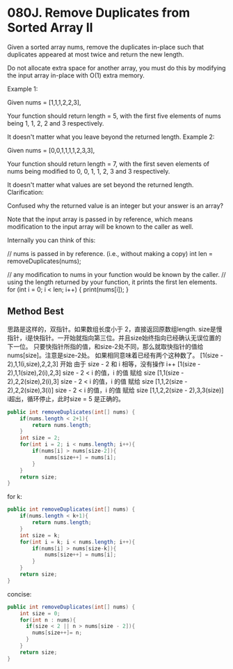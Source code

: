 # 080J. Remove Duplicates from Sorted Array II
Given a sorted array nums, remove the duplicates in-place such that duplicates appeared at most twice and return the new length.

Do not allocate extra space for another array, you must do this by modifying the input array in-place with O(1) extra memory.

Example 1:

Given nums = [1,1,1,2,2,3],

Your function should return length = 5, with the first five elements of nums being 1, 1, 2, 2 and 3 respectively.

It doesn't matter what you leave beyond the returned length.
Example 2:

Given nums = [0,0,1,1,1,1,2,3,3],

Your function should return length = 7, with the first seven elements of nums being modified to 0, 0, 1, 1, 2, 3 and 3 respectively.

It doesn't matter what values are set beyond the returned length.
Clarification:

Confused why the returned value is an integer but your answer is an array?

Note that the input array is passed in by reference, which means modification to the input array will be known to the caller as well.

Internally you can think of this:

// nums is passed in by reference. (i.e., without making a copy)
int len = removeDuplicates(nums);

// any modification to nums in your function would be known by the caller.
// using the length returned by your function, it prints the first len elements.
for (int i = 0; i < len; i++) {
    print(nums[i]);
}


## Method Best
思路是这样的，双指针。如果数组长度小于 2，直接返回原数组length.
size是慢指针，i是快指针。一开始就指向第三位。并且size始终指向已经确认无误位置的下一位。
只要快指针所指的值，和size-2处不同，那么就取快指针的值给nums[size]。注意是size-2处。
如果相同意味着已经有两个这种数了。
[1(size - 2),1,1(i,size),2,2,3] 开始 由于 size - 2 和 i 相等，没有操作 i++
[1(size - 2),1,1(size),2(i),2,3] size - 2 < i 的值，i 的值 赋给 size
[1,1(size - 2),2,2(size),2(i),3] size - 2 < i 的值，i 的值 赋给 size
[1,1,2(size - 2),2,2(size),3(i)] size - 2 < i 的值，i 的值 赋给 size
[1,1,2,2(size - 2),3,3(size)] i超出，循环停止，此时size = 5 是正确的。
```java
public int removeDuplicates(int[] nums) {
    if(nums.length < 2+1){
        return nums.length;
    }
    int size = 2;
    for(int i = 2; i < nums.length; i++){
        if(nums[i] > nums[size-2]){
            nums[size++] = nums[i];
        }
    }
    return size;
}
```
for k:
```Java
public int removeDuplicates(int[] nums) {
    if(nums.length < k+1){
        return nums.length;
    }
    int size = k;
    for(int i = k; i < nums.length; i++){
        if(nums[i] > nums[size-k]){
            nums[size++] = nums[i];
        }
    }
    return size;
}
```
concise:
```java
public int removeDuplicates(int[] nums) {
    int size = 0;
    for(int n : nums){
      if(size < 2 || n > nums[size - 2]){
        nums[size++]= n;
      }
    }
    return size;
}
```
